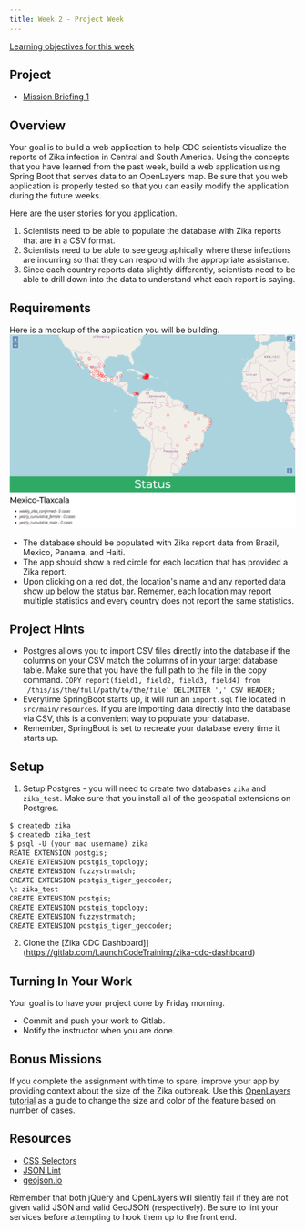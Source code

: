 ```yaml
---
title: Week 2 - Project Week
---
```


[Learning objectives for this week](../../objectives/#week2)

## Project

- [Mission Briefing 1](../../materials/Zika_Mission_Briefing--Mission1.pdf)

## Overview

Your goal is to build a web application to help CDC scientists visualize the reports of Zika infection in Central and South America.  Using the concepts that you have learned from the past week, build a web application using Spring Boot that serves data to an OpenLayers map.  Be sure that you web application is properly tested so that you can easily modify the application during the future weeks.

Here are the user stories for you application.
1.  Scientists need to be able to populate the database with Zika reports that are in a CSV format.
2.  Scientists need to be able to see geographically where these infections are incurring so that they can respond with the appropriate assistance.
3.  Since each country reports data slightly differently, scientists need to be able to drill down into the data to understand what each report is saying.

## Requirements

Here is a mockup of the application you will be building.  
![alt text](../../materials/week02/cdc_zika_dashboard.png "Zika CDC Dashboard")
 - The database should be populated with Zika report data from Brazil, Mexico, Panama, and Haiti.
 - The app should show a red circle for each location that has provided a Zika report.
 - Upon clicking on a red dot, the location's name and any reported data show up below the status bar. Rememer, each location may report multiple statistics and every country does not report the same statistics. 

## Project Hints

- Postgres allows you to import CSV files directly into the database if the columns on your CSV match the columns of in your target database table. Make sure that you have the full path to the file in the copy command.
```COPY report(field1, field2, field3, field4) from '/this/is/the/full/path/to/the/file' DELIMITER ',' CSV HEADER;```
- Everytime SpringBoot starts up, it will run an `import.sql` file located in `src/main/resources`.  If you are importing data directly into the database via CSV, this is a convenient way to populate your database.
- Remember, SpringBoot is set to recreate your database every time it starts up.

## Setup
1. Setup Postgres - you will need to create two databases `zika` and `zika_test`.  Make sure that you install all of the geospatial extensions on Postgres.
```
$ createdb zika
$ createdb zika_test
$ psql -U (your mac username) zika
REATE EXTENSION postgis;
CREATE EXTENSION postgis_topology;
CREATE EXTENSION fuzzystrmatch;
CREATE EXTENSION postgis_tiger_geocoder;
\c zika_test
CREATE EXTENSION postgis;
CREATE EXTENSION postgis_topology;
CREATE EXTENSION fuzzystrmatch;
CREATE EXTENSION postgis_tiger_geocoder;
```
2. Clone the [Zika CDC Dashboard]](https://gitlab.com/LaunchCodeTraining/zika-cdc-dashboard)


## Turning In Your Work

 Your goal is to have your project done by Friday morning.
 - Commit and push your work to Gitlab.
 - Notify the instructor when you are done. 

## Bonus Missions

If you complete the assignment with time to spare, improve your app by providing context about the size of the Zika outbreak.  Use this [OpenLayers tutorial](https://openlayers.org/en/latest/examples/kml-earthquakes.html) as a guide to change the size and color of the feature based on number of cases.

## Resources
- [CSS Selectors](https://www.w3schools.com/cssref/css_selectors.asp)
- [JSON Lint](https://jsonlint.com/)
- [geojson.io](http://geojson.io/#map=2/20.0/0.0)
<aside class="aside-note" markdown="1">
Remember that both jQuery and OpenLayers will silently fail if they are not given valid JSON and valid GeoJSON (respectively).  Be sure to lint your services before attempting to hook them up to the front end.
</aside>

